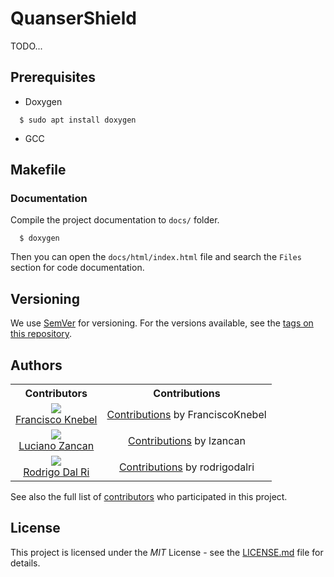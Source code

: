 # QuanserShield

TODO...

## Prerequisites
- Doxygen
```
  $ sudo apt install doxygen
```

- GCC


## Makefile

### Documentation
Compile the project documentation to `docs/` folder.
```
  $ doxygen
```

Then you can open the `docs/html/index.html` file and search the `Files` section for code documentation.


## Versioning

We use [SemVer](http://semver.org/) for versioning. For the versions available, see the [tags on this repository](https://github.com/FranciscoKnebel/micros/tags).

## Authors

<table style="text-align: center;">
  <tr>
    <th>Contributors</th>
    <th>Contributions</th>
  </tr>
  <tr>
    <td>
      <img src="https://avatars.githubusercontent.com/FranciscoKnebel?s=75">
      <br>
      <a href="https://github.com/FranciscoKnebel">Francisco Knebel</a>
    </td>
    <td>
      <a href="https://github.com/FranciscoKnebel/micros/commits?author=FranciscoKnebel">Contributions</a> by FranciscoKnebel
    </td>
  </tr>
  <tr>
    <td>
      <img src="https://avatars.githubusercontent.com/lzancan?s=75">
      <br>
      <a href="https://github.com/lzancan">Luciano Zancan</a>
    </td>
    <td>
      <a href="https://github.com/FranciscoKnebel/micros/commits?author=lzancan">Contributions</a> by lzancan
    </td>
  </tr>
  <tr>
    <td>
      <img src="https://avatars.githubusercontent.com/rodrigodalri?s=75">
      <br>
      <a href="https://github.com/rodrigodalri">Rodrigo Dal Ri</a>
    </td>
    <td>
      <a href="https://github.com/FranciscoKnebel/micros/commits?author=rodrigodalri">Contributions</a> by rodrigodalri
    </td>
  </tr>
</table>

See also the full list of [contributors](https://github.com/FranciscoKnebel/micros/contributors) who participated in this project.

## License

This project is licensed under the _MIT_ License - see the [LICENSE.md](LICENSE.md) file for details.